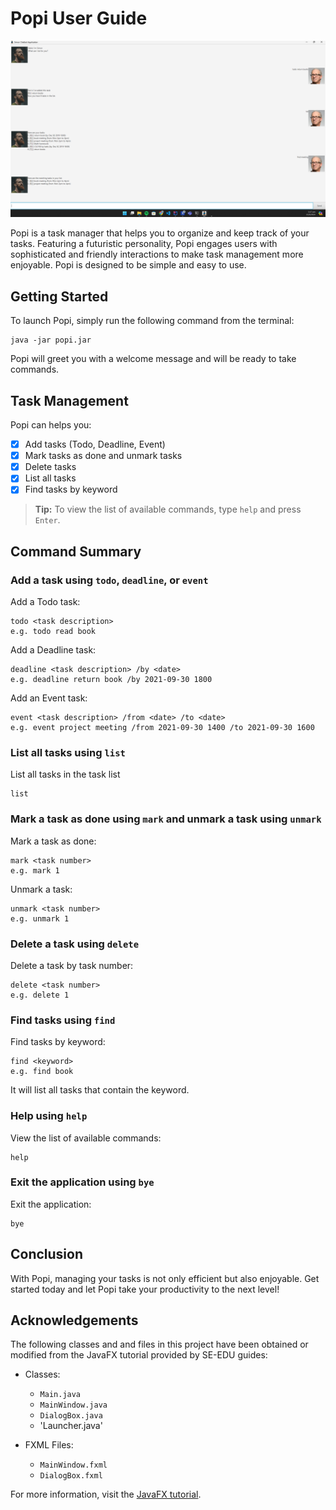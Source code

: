 # Popi User Guide

![Popi](../docs/Ui.png)

Popi is a task manager that helps you to organize and keep track of your tasks.
Featuring a futuristic personality, Popi engages users with sophisticated and friendly interactions 
to make task management more enjoyable.
Popi is designed to be simple and easy to use.

## Getting Started

To launch Popi, simply run the following command from the terminal:

```
java -jar popi.jar
```

Popi will greet you with a welcome message and will be ready to take commands.

## Task Management

Popi can helps you:
- [x] Add tasks (Todo, Deadline, Event)
- [x] Mark tasks as done and unmark tasks
- [x] Delete tasks
- [x] List all tasks
- [x] Find tasks by keyword

> **Tip:**
>To view the list of available commands, type `help` and press `Enter`.

## Command Summary

### Add a task using `todo`, `deadline`, or `event`
Add a Todo task:
```
todo <task description>
e.g. todo read book
```

Add a Deadline task:
```
deadline <task description> /by <date>
e.g. deadline return book /by 2021-09-30 1800
```

Add an Event task:
```
event <task description> /from <date> /to <date>
e.g. event project meeting /from 2021-09-30 1400 /to 2021-09-30 1600
```

### List all tasks using `list`
List all tasks in the task list
```
list
```

### Mark a task as done using `mark` and unmark a task using `unmark`
Mark a task as done:
```
mark <task number>
e.g. mark 1
```

Unmark a task:
```
unmark <task number>
e.g. unmark 1
```

### Delete a task using `delete`
Delete a task by task number:
```
delete <task number>
e.g. delete 1
```

### Find tasks using `find`
Find tasks by keyword:
```
find <keyword>
e.g. find book
```
It will list all tasks that contain the keyword.

### Help using `help`
View the list of available commands:
```
help
```

### Exit the application using `bye`
Exit the application:
```
bye
```

## Conclusion
With Popi, managing your tasks is not only efficient but also enjoyable. 
Get started today and let Popi take your productivity to the next level!

## Acknowledgements
The following classes and and files in this project have been obtained or modified from the JavaFX tutorial provided by SE-EDU guides:

- Classes:
    - `Main.java`
    - `MainWindow.java`
    - `DialogBox.java`
    - 'Launcher.java'

- FXML Files:
    - `MainWindow.fxml`
    - `DialogBox.fxml`

For more information, visit the [JavaFX tutorial](https://se-education.org/guides/tutorials/javaFx.html).




